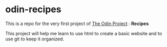 # odin-recipes

This is a repo for the very first project of [The Odin Project](https://www.theodinproject.com/) : **Recipes**

This project will help me learn to use html to create a basic website and to use git to keep it organized.